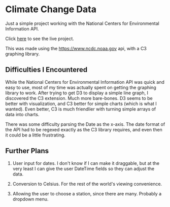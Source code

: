 # Climate Change Data

Just a simple project working with the National Centers for Environmental Information API.

Click [here](https://mrmicrowaveoven.github.io/ClimateChangeGraph/) to see the live project.

This was made using the https://www.ncdc.noaa.gov api, with a C3 graphing library.

## Difficulties I Encountered

While the National Centers for Environmental Information API was quick and easy to use, most of my time was actually spent on getting the graphing library to work.  After trying to get D3 to display a simple line graph, I discovered the C3 extension.  Much more bare-bones.  D3 seems to be better with visualization, and C3 better for simple charts (which is what I wanted).  Even better, C3 is much friendlier with turning simple arrays of data into charts.

There was some difficulty parsing the Date as the x-axis.  The date format of the API had to be regexed exactly as the C3 library requires, and even then it could be a little frustrating.

## Further Plans

1) User input for dates.  I don't know if I can make it draggable, but at the very least I can give the user DateTime fields so they can adjust the data.

2) Conversion to Celsius.  For the rest of the world's viewing convenience.

3) Allowing the user to choose a station, since there are many.  Probably a dropdown menu.
